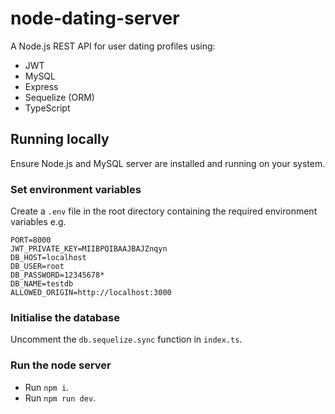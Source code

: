 # node-dating-server

A Node.js REST API for user dating profiles using:

- JWT
- MySQL
- Express
- Sequelize (ORM)
- TypeScript

## Running locally

Ensure Node.js and MySQL server are installed and running on your system.

### Set environment variables

Create a `.env` file in the root directory containing the required environment variables e.g.

```.env
PORT=8000
JWT_PRIVATE_KEY=MIIBPQIBAAJBAJZnqyn
DB_HOST=localhost
DB_USER=root
DB_PASSWORD=12345678*
DB_NAME=testdb
ALLOWED_ORIGIN=http://localhost:3000
```

### Initialise the database

Uncomment the `db.sequelize.sync` function in `index.ts`.

### Run the node server

- Run `npm i`.
- Run `npm run dev`.
